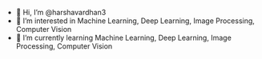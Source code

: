 - 👋 Hi, I’m @harshavardhan3
- 👀 I’m interested in Machine Learning, Deep Learning, Image Processing, Computer Vision
- 🌱 I’m currently learning Machine Learning, Deep Learning, Image Processing, Computer Vision
<!--- - 💞️ I’m looking to collaborate on ...
- 📫 How to reach me --->

<!---
harshavardhan3/harshavardhan3 is a ✨ special ✨ repository because its `README.md` (this file) appears on your GitHub profile.
You can click the Preview link to take a look at your changes.
--->
